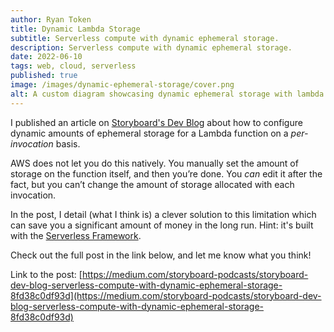 ```yaml
---
author: Ryan Token
title: Dynamic Lambda Storage
subtitle: Serverless compute with dynamic ephemeral storage.
description: Serverless compute with dynamic ephemeral storage.
date: 2022-06-10
tags: web, cloud, serverless
published: true
image: /images/dynamic-ephemeral-storage/cover.png
alt: A custom diagram showcasing dynamic ephemeral storage with lambda
---
```


I published an article on [Storyboard's Dev Blog](https://medium.com/storyboard-podcasts/storyboard-dev-blog-serverless-compute-with-dynamic-ephemeral-storage-8fd38c0df93d) about how to configure dynamic amounts of ephemeral storage for a Lambda function on a *per-invocation* basis.

AWS does not let you do this natively. You manually set the amount of storage on the function itself, and then you’re done. You *can* edit it after the fact, but you can’t change the amount of storage allocated with each invocation.

In the post, I detail (what I think is) a clever solution to this limitation which can save you a significant amount of money in the long run. Hint: it's built with the [Serverless Framework](https://www.serverless.com/framework).

Check out the full post in the link below, and let me know what you think!

Link to the post: [https://medium.com/storyboard-podcasts/storyboard-dev-blog-serverless-compute-with-dynamic-ephemeral-storage-8fd38c0df93d](https://medium.com/storyboard-podcasts/storyboard-dev-blog-serverless-compute-with-dynamic-ephemeral-storage-8fd38c0df93d)
